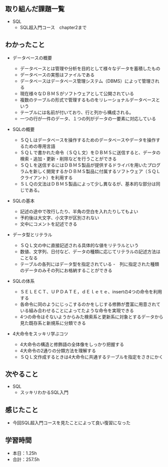 ## 取り組んだ課題一覧
- SQL 
    - SQL超入門コース　chapter2まで

## わかったこと     
- データベースの概要
	- データベースとは管理や分析を目的として様々なデータを蓄積したもの
	- データベースの実態はファイルである
	- データベースはデータベース管理システム（DBMS）によって管理される
	- 現在様々なＤＢＭＳがソフトウェアとして公開されている
	- 複数のテーブルの形式で管理するものをリレーショナルデータベースという
	- テーブルには名前が付いており、行と列から構成される。
	- 一つの行が一件のデータ、１つの列がデータの一要素に対応している
- SQLの概要
	- ＳＱＬはデータベースを操作するためのデータベースやデータを操作するための専用言語
	- ＳＱＬで書かれた命令（ＳＱＬ文）をＤＢＭＳに送信すると、データの検索・追加・更新・削除などを行うことができる
	- ＳＱＬを送信するにはＤＢＭＳ製品が提供するドライバを用いたプログラムを新しく開発するかＤＢＭＳ製品に付属するソフトウェア（ＳＱＬクライアント）を利用する
	- ＳＬＱの文法はＤＢＭＳ製品によって少し異なるが、基本的な部分は同じである。

- SQLの基本
	- 記述の途中で改行したり、半角の空白を入れたりしてもよい
	- 予約後は大文字、小文字が区別されない
	- 文中にコメントを記述できる
- データ型とリテラル
	- ＳＱＬ文の中に直接記述される具体的な値をリテラルという
	- 数値、文字列、日付など、データの種類に応じてリテラルの記述方法はことなる
	- テーブルの各列にはデータ型を指定されている
	-　列に指定された種類のデータのみその列にお格納することができる
- SQLの体系
	- ＳＥＬＥＣＴ、ＵＰＤＡＴＥ，ｄＥｌｅｔｅ、insertの4つの命令を利用する
	- 各命令に同のようにじっこするのかをしじする修飾が豊富に用意されている組み合わせることによってたような命令を実現できる
	- 4つの命令はそないようからみた検索系と更新系に対象とするデータから見た既存系と新規系に分類できる
- 4大命令をスッキリ学ぶコツ
	- 4大命令の構造と修飾語の全体像をしっかり把握する
	- 4大命令の2通りの分類方法を理解する
	- ＳＱＬ文作成するときは4大命令に共通するテーブルを指定をさきにかく


                                                                                                                    
## 次やること
- SQL
    - スッキリわかるSQL入門                    
    
## 感じたこと
- 今回SQL超入門コースを見たことによって良い復習になった                                                                                                                                                
                                                                                             
                                    
## 学習時間
- 本日：1.25h
- 合計：257.5h